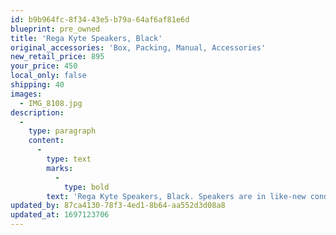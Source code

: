 ```yaml
---
id: b9b964fc-8f34-43e5-b79a-64af6af81e6d
blueprint: pre_owned
title: 'Rega Kyte Speakers, Black'
original_accessories: 'Box, Packing, Manual, Accessories'
new_retail_price: 895
your_price: 450
local_only: false
shipping: 40
images:
  - IMG_8108.jpg
description:
  -
    type: paragraph
    content:
      -
        type: text
        marks:
          -
            type: bold
        text: 'Rega Kyte Speakers, Black. Speakers are in like-new condition with original box, packing and accessories. Speakers sell as new for $895.00'
updated_by: 87ca4130-78f3-4ed1-8b64-aa552d3d08a8
updated_at: 1697123706
---
```

